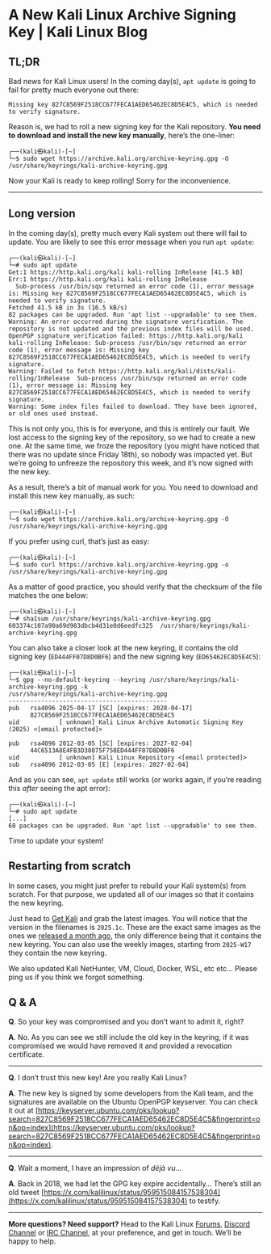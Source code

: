 # A New Kali Linux Archive Signing Key | Kali Linux Blog
TL;DR
-----

Bad news for Kali Linux users! In the coming day(s), `apt update` is going to fail for pretty much everyone out there:

```
Missing key 827C8569F2518CC677FECA1AED65462EC8D5E4C5, which is needed to verify signature.

```


Reason is, we had to roll a new signing key for the Kali repository. **You need to download and install the new key manually**, here’s the one-liner:

```
┌──(kali㉿kali)-[~]
└─$ sudo wget https://archive.kali.org/archive-keyring.gpg -O /usr/share/keyrings/kali-archive-keyring.gpg

```


Now your Kali is ready to keep rolling! Sorry for the inconvenience.

* * *

Long version
------------

In the coming day(s), pretty much every Kali system out there will fail to update. You are likely to see this error message when you run `apt update`:

```
┌──(kali㉿kali)-[~]
└─# sudo apt update
Get:1 https://http.kali.org/kali kali-rolling InRelease [41.5 kB]
Err:1 https://http.kali.org/kali kali-rolling InRelease
  Sub-process /usr/bin/sqv returned an error code (1), error message is: Missing key 827C8569F2518CC677FECA1AED65462EC8D5E4C5, which is needed to verify signature.
Fetched 41.5 kB in 3s (16.5 kB/s)
82 packages can be upgraded. Run 'apt list --upgradable' to see them.
Warning: An error occurred during the signature verification. The repository is not updated and the previous index files will be used. OpenPGP signature verification failed: https://http.kali.org/kali kali-rolling InRelease: Sub-process /usr/bin/sqv returned an error code (1), error message is: Missing key 827C8569F2518CC677FECA1AED65462EC8D5E4C5, which is needed to verify signature.
Warning: Failed to fetch https://http.kali.org/kali/dists/kali-rolling/InRelease  Sub-process /usr/bin/sqv returned an error code (1), error message is: Missing key 827C8569F2518CC677FECA1AED65462EC8D5E4C5, which is needed to verify signature.
Warning: Some index files failed to download. They have been ignored, or old ones used instead.

```


This is not only you, this is for everyone, and this is entirely our fault. We lost access to the signing key of the repository, so we had to create a new one. At the same time, we froze the repository (you might have noticed that there was no update since Friday 18th), so nobody was impacted yet. But we’re going to unfreeze the repository this week, and it’s now signed with the new key.

As a result, there’s a bit of manual work for you. You need to download and install this new key manually, as such:

```
┌──(kali㉿kali)-[~]
└─$ sudo wget https://archive.kali.org/archive-keyring.gpg -O /usr/share/keyrings/kali-archive-keyring.gpg

```


If you prefer using curl, that’s just as easy:

```
┌──(kali㉿kali)-[~]
└─$ sudo curl https://archive.kali.org/archive-keyring.gpg -o /usr/share/keyrings/kali-archive-keyring.gpg

```


As a matter of good practice, you should verify that the checksum of the file matches the one below:

```
┌──(kali㉿kali)-[~]
└─# sha1sum /usr/share/keyrings/kali-archive-keyring.gpg
603374c107a90a69d983dbcb4d31e0d6eedfc325  /usr/share/keyrings/kali-archive-keyring.gpg

```


You can also take a closer look at the new keyring, it contains the old signing key (`ED444FF07D8D0BF6`) and the new signing key (`ED65462EC8D5E4C5`):

```
┌──(kali㉿kali)-[~]
└─$ gpg --no-default-keyring --keyring /usr/share/keyrings/kali-archive-keyring.gpg -k
/usr/share/keyrings/kali-archive-keyring.gpg
--------------------------------------------
pub   rsa4096 2025-04-17 [SC] [expires: 2028-04-17]
      827C8569F2518CC677FECA1AED65462EC8D5E4C5
uid           [ unknown] Kali Linux Archive Automatic Signing Key (2025) <[email protected]>

pub   rsa4096 2012-03-05 [SC] [expires: 2027-02-04]
      44C6513A8E4FB3D30875F758ED444FF07D8D0BF6
uid           [ unknown] Kali Linux Repository <[email protected]>
sub   rsa4096 2012-03-05 [E] [expires: 2027-02-04]

```


And as you can see, `apt update` still works (or works again, if you’re reading this _after_ seeing the apt error):

```
┌──(kali㉿kali)-[~]
└─# sudo apt update
[...]
68 packages can be upgraded. Run 'apt list --upgradable' to see them.

```


Time to update your system!

Restarting from scratch
-----------------------

In some cases, you might just prefer to rebuild your Kali system(s) from scratch. For that purpose, we updated all of our images so that it contains the new keyring.

Just head to [Get Kali](https://www.kali.org/get-kali/) and grab the latest images. You will notice that the version in the filenames is `2025.1c`. These are the exact same images as the ones we [released a month ago](https://www.kali.org/blog/kali-linux-2025-1-release/), the only difference being that it contains the new keyring. You can also use the weekly images, starting from `2025-W17` they contain the new keyring.

We also updated Kali NetHunter, VM, Cloud, Docker, WSL, etc etc… Please ping us if you think we forgot something.

Q & A
-----

**Q**. So your key was compromised and you don’t want to admit it, right?

**A**. No. As you can see we still include the old key in the keyring, if it was compromised we would have removed it and provided a revocation certificate.

* * *

**Q**. I don’t trust this new key! Are you really Kali Linux?

**A**. The new key is signed by some developers from the Kali team, and the signatures are available on the Ubuntu OpenPGP keyserver. You can check it out at [https://keyserver.ubuntu.com/pks/lookup?search=827C8569F2518CC677FECA1AED65462EC8D5E4C5&fingerprint=on&op=index](https://keyserver.ubuntu.com/pks/lookup?search=827C8569F2518CC677FECA1AED65462EC8D5E4C5&fingerprint=on&op=index).

* * *

**Q**. Wait a moment, I have an impression of _déjà vu_…

**A**. Back in 2018, we had let the GPG key expire accidentally… There’s still an old tweet [https://x.com/kalilinux/status/959515084157538304](https://x.com/kalilinux/status/959515084157538304) to testify.

* * *

**More questions? Need support?** Head to the Kali Linux [Forums](https://forums.kali.org/), [Discord Channel](https://discord.kali.org/) or [IRC Channel](https://www.kali.org/docs/community/kali-linux-irc-channel/), at your preference, and get in touch. We’ll be happy to help.
